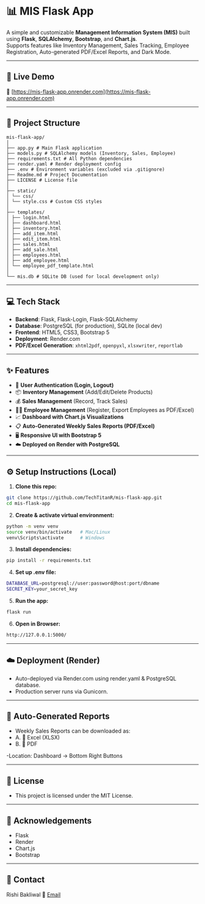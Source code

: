 # 📊 MIS Flask App

A simple and customizable **Management Information System (MIS)** built using **Flask**, **SQLAlchemy**, **Bootstrap**, and **Chart.js**.  
Supports features like Inventory Management, Sales Tracking, Employee Registration, Auto-generated PDF/Excel Reports, and Dark Mode.

---

## 🚀 Live Demo
🔗 [https://mis-flask-app.onrender.com](https://mis-flask-app.onrender.com)

---

## 📂 Project Structure

```plaintext
mis-flask-app/
│
├── app.py # Main Flask application
├── models.py # SQLAlchemy models (Inventory, Sales, Employee)
├── requirements.txt # All Python dependencies
├── render.yaml # Render deployment config
├── .env # Environment variables (excluded via .gitignore)
├── Readme.md # Project Documentation
├── LICENSE # License file
│
├── static/
│ └── css/
│ └── style.css # Custom CSS styles
│
├── templates/
│ ├── login.html
│ ├── dashboard.html
│ ├── inventory.html
│ ├── add_item.html
│ ├── edit_item.html
│ ├── sales.html
│ ├── add_sale.html
│ ├── employees.html
│ ├── add_employee.html
│ └── employee_pdf_template.html
│
└── mis.db # SQLite DB (used for local development only)

```

---

## 💻 Tech Stack

- **Backend**: Flask, Flask-Login, Flask-SQLAlchemy
- **Database**: PostgreSQL (for production), SQLite (local dev)
- **Frontend**: HTML5, CSS3, Bootstrap 5
- **Deployment**: Render.com
- **PDF/Excel Generation**: `xhtml2pdf`, `openpyxl`, `xlsxwriter`, `reportlab`

---

## ✨ Features

- 🔐 **User Authentication (Login, Logout)**
- 📦 **Inventory Management** (Add/Edit/Delete Products)
- 💰 **Sales Management** (Record, Track Sales)
- 👨‍💼 **Employee Management** (Register, Export Employees as PDF/Excel)
- 📈 **Dashboard with Chart.js Visualizations**
- 📋 **Auto-Generated Weekly Sales Reports (PDF/Excel)**
- 🖥️ **Responsive UI with Bootstrap 5**
- ☁️ **Deployed on Render with PostgreSQL**

---

## ⚙️ Setup Instructions (Local)

1. **Clone this repo:**
```bash
git clone https://github.com/TechTitanR/mis-flask-app.git
cd mis-flask-app
```

2. **Create & activate virtual environment:**
```bash
python -m venv venv
source venv/bin/activate   # Mac/Linux
venv\Scripts\activate      # Windows
```

3. **Install dependencies:**
```bash
pip install -r requirements.txt
```

4. **Set up .env file:**
```bash
DATABASE_URL=postgresql://user:password@host:port/dbname
SECRET_KEY=your_secret_key
```

5. **Run the app:**
```bash
flask run
```

6. **Open in Browser:**
```bash
http://127.0.0.1:5000/
```

---

## ☁️ Deployment (Render)
- Auto-deployed via Render.com using render.yaml & PostgreSQL database.
- Production server runs via Gunicorn.

---

## 📄 Auto-Generated Reports
- Weekly Sales Reports can be downloaded as:
- A. 📝 Excel (XLSX)
- B. 📄 PDF

-Location: Dashboard → Bottom Right Buttons

---

## 📝 License
- This project is licensed under the MIT License.

---

## 🤝 Acknowledgements
- Flask
- Render
- Chart.js
- Bootstrap

---

## 📧 Contact
Rishi Bakliwal 🚀 
[Email](rishibakliwaljain@gmail.com)

